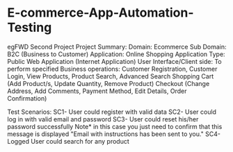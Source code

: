 # E-commerce-App-Automation-Testing
egFWD Second Project Project Summary: Domain: Ecommerce Sub Domain: B2C (Business to Customer) Application: Online Shopping Application Type: Public Web Application (Internet Application) User Interface/Client side: To perform specified Business operations: Customer Registration, Customer Login, View Products, Product Search, Advanced Search Shopping Cart (Add Product/s, Update Quantity, Remove Product) Checkout (Change Address, Add Comments, Payment Method, Edit Details, Order Confirmation)

Test Scenarios: SC1- User could register with valid data SC2- User could log in with valid email and password SC3- User could reset his/her password successfully Note* in this case you just need to confirm that this message is displayed "Email with instructions has been sent to you." SC4- Logged User could search for any product
